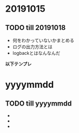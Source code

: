 # 20191015
## TODO till 20191018
- 何をわかっていないかまとめる
- ログの出力方法とは
- logbackとはなんなんだ

**以下テンプレ**
# yyyymmdd
## TODO till yyyymmdd
- 
- 
- 
